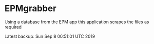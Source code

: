 # EPMgrabber
Using a database from the EPM app this application scrapes the files as required


Latest backup: Sun Sep 8 00:51:01 UTC 2019
